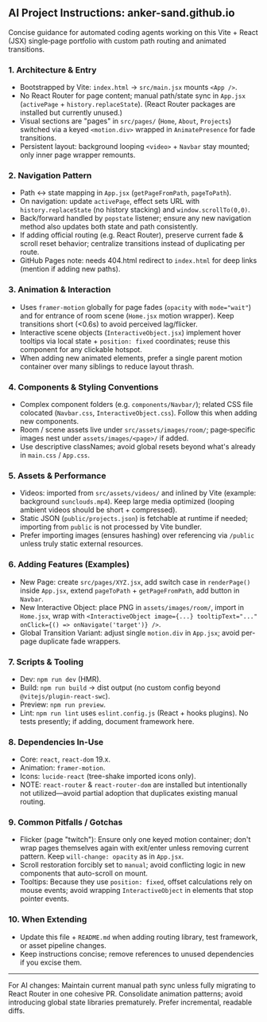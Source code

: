 ## AI Project Instructions: anker-sand.github.io

Concise guidance for automated coding agents working on this Vite + React (JSX) single‑page portfolio with custom path routing and animated transitions.

### 1. Architecture & Entry

- Bootstrapped by Vite: `index.html` -> `src/main.jsx` mounts `<App />`.
- No React Router for page content; manual path/state sync in `App.jsx` (`activePage` + `history.replaceState`). (React Router packages are installed but currently unused.)
- Visual sections are "pages" in `src/pages/` (`Home`, `About`, `Projects`) switched via a keyed `<motion.div>` wrapped in `AnimatePresence` for fade transitions.
- Persistent layout: background looping `<video>` + `Navbar` stay mounted; only inner page wrapper remounts.

### 2. Navigation Pattern

- Path <-> state mapping in `App.jsx` (`getPageFromPath`, `pageToPath`).
- On navigation: update `activePage`, effect sets URL with `history.replaceState` (no history stacking) and `window.scrollTo(0,0)`.
- Back/forward handled by `popstate` listener; ensure any new navigation method also updates both state and path consistently.
- If adding official routing (e.g. React Router), preserve current fade & scroll reset behavior; centralize transitions instead of duplicating per route.
- GitHub Pages note: needs 404.html redirect to `index.html` for deep links (mention if adding new paths).

### 3. Animation & Interaction

- Uses `framer-motion` globally for page fades (`opacity` with `mode="wait"`) and for entrance of room scene (`Home.jsx` motion wrapper). Keep transitions short (<0.6s) to avoid perceived lag/flicker.
- Interactive scene objects (`InteractiveObject.jsx`) implement hover tooltips via local state + `position: fixed` coordinates; reuse this component for any clickable hotspot.
- When adding new animated elements, prefer a single parent motion container over many siblings to reduce layout thrash.

### 4. Components & Styling Conventions

- Complex component folders (e.g. `components/Navbar/`); related CSS file colocated (`Navbar.css`, `InteractiveObject.css`). Follow this when adding new components.
- Room / scene assets live under `src/assets/images/room/`; page‑specific images nest under `assets/images/<page>/` if added.
- Use descriptive classNames; avoid global resets beyond what's already in `main.css` / `App.css`.

### 5. Assets & Performance

- Videos: imported from `src/assets/videos/` and inlined by Vite (example: background `sunclouds.mp4`). Keep large media optimized (looping ambient videos should be short + compressed).
- Static JSON (`public/projects.json`) is fetchable at runtime if needed; importing from `public` is not processed by Vite bundler.
- Prefer importing images (ensures hashing) over referencing via `/public` unless truly static external resources.

### 6. Adding Features (Examples)

- New Page: create `src/pages/XYZ.jsx`, add switch case in `renderPage()` inside `App.jsx`, extend `pageToPath` + `getPageFromPath`, add button in `Navbar`.
- New Interactive Object: place PNG in `assets/images/room/`, import in `Home.jsx`, wrap with `<InteractiveObject image={...} tooltipText="..." onClick={() => onNavigate('target')} />`.
- Global Transition Variant: adjust single `motion.div` in `App.jsx`; avoid per-page duplicate fade wrappers.

### 7. Scripts & Tooling

- Dev: `npm run dev` (HMR).
- Build: `npm run build` -> dist output (no custom config beyond `@vitejs/plugin-react-swc`).
- Preview: `npm run preview`.
- Lint: `npm run lint` uses `eslint.config.js` (React + hooks plugins). No tests presently; if adding, document framework here.

### 8. Dependencies In-Use

- Core: `react`, `react-dom` 19.x.
- Animation: `framer-motion`.
- Icons: `lucide-react` (tree-shake imported icons only).
- NOTE: `react-router` & `react-router-dom` are installed but intentionally not utilized—avoid partial adoption that duplicates existing manual routing.

### 9. Common Pitfalls / Gotchas

- Flicker (page "twitch"): Ensure only one keyed motion container; don't wrap pages themselves again with exit/enter unless removing current pattern. Keep `will-change: opacity` as in `App.jsx`.
- Scroll restoration forcibly set to `manual`; avoid conflicting logic in new components that auto-scroll on mount.
- Tooltips: Because they use `position: fixed`, offset calculations rely on mouse events; avoid wrapping `InteractiveObject` in elements that stop pointer events.

### 10. When Extending

- Update this file + `README.md` when adding routing library, test framework, or asset pipeline changes.
- Keep instructions concise; remove references to unused dependencies if you excise them.

---

For AI changes: Maintain current manual path sync unless fully migrating to React Router in one cohesive PR. Consolidate animation patterns; avoid introducing global state libraries prematurely. Prefer incremental, readable diffs.
